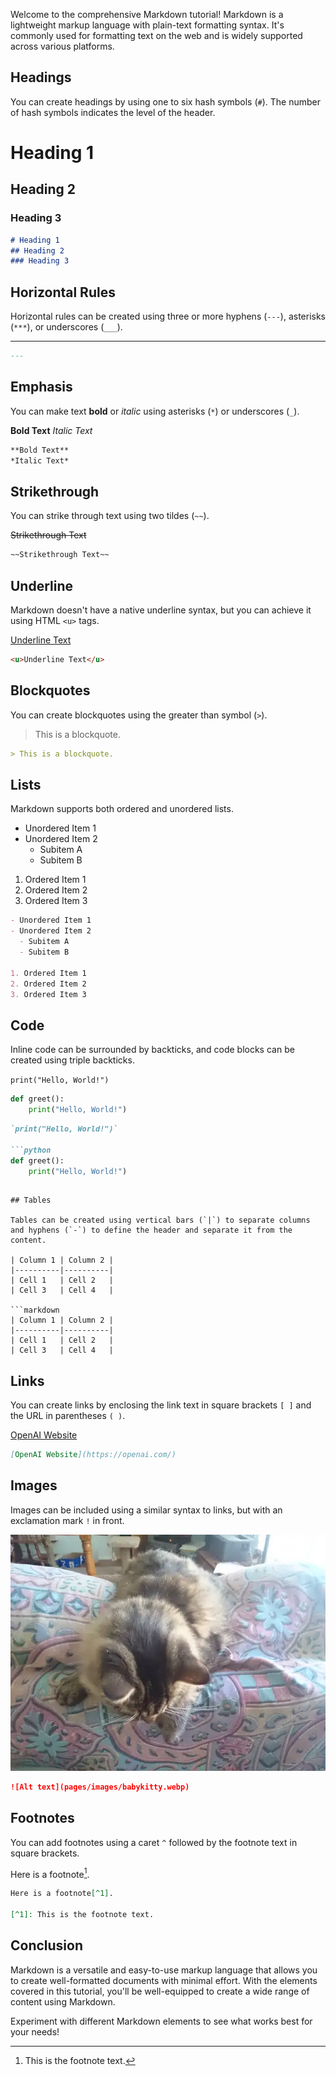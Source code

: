 <!-- pagetitle:Comprehensive Markdown Tutorial -->
<!-- pagelayout:page -->
<!-- pagedate: -->
<!-- pageimage: -->
<!-- pageexcerpt:Welcome to the comprehensive Markdown tutorial! Markdown is a lightweight markup language with plain-text formatting syntax. It's commonly used for formatting text on the web and is widely supported across various platforms. -->
<!-- pagekeywords:Markdown, lightweight, markup language, plain-text, formatting, syntax, headings, horizontal rules, emphasis, bold, italic, strikethrough, underline, blockquotes, lists, ordered, unordered, code, inline, blocks, tables, links, images, footnotes, conclusion, versatile, easy-to-use, documents, experiment -->
<!-- pageauthor:Scary le Poo -->
<!-- pagetype:website -->

Welcome to the comprehensive Markdown tutorial! Markdown is a lightweight markup language with plain-text formatting syntax. It's commonly used for formatting text on the web and is widely supported across various platforms.

## Headings

You can create headings by using one to six hash symbols (`#`). The number of hash symbols indicates the level of the header.

# Heading 1
## Heading 2
### Heading 3

```markdown
# Heading 1
## Heading 2
### Heading 3
```

## Horizontal Rules

Horizontal rules can be created using three or more hyphens (`---`), asterisks (`***`), or underscores (`___`).

---

```markdown
---
```

## Emphasis

You can make text **bold** or *italic* using asterisks (`*`) or underscores (`_`).

**Bold Text**
*Italic Text*

```markdown
**Bold Text**
*Italic Text*
```

## Strikethrough

You can strike through text using two tildes (`~~`).

~~Strikethrough Text~~

```markdown
~~Strikethrough Text~~
```

## Underline

Markdown doesn't have a native underline syntax, but you can achieve it using HTML `<u>` tags.

<u>Underline Text</u>

```markdown
<u>Underline Text</u>
```

## Blockquotes

You can create blockquotes using the greater than symbol (`>`).

> This is a blockquote.

```markdown
> This is a blockquote.
```

## Lists

Markdown supports both ordered and unordered lists.

- Unordered Item 1
- Unordered Item 2
  - Subitem A
  - Subitem B

1. Ordered Item 1
2. Ordered Item 2
3. Ordered Item 3

```markdown
- Unordered Item 1
- Unordered Item 2
  - Subitem A
  - Subitem B

1. Ordered Item 1
2. Ordered Item 2
3. Ordered Item 3
```

## Code

Inline code can be surrounded by backticks, and code blocks can be created using triple backticks.

`print("Hello, World!")`

```python
def greet():
    print("Hello, World!")
```

```markdown
`print("Hello, World!")`

```python
def greet():
    print("Hello, World!")
```	
```

## Tables

Tables can be created using vertical bars (`|`) to separate columns and hyphens (`-`) to define the header and separate it from the content.

| Column 1 | Column 2 |
|----------|----------|
| Cell 1   | Cell 2   |
| Cell 3   | Cell 4   |

```markdown
| Column 1 | Column 2 |
|----------|----------|
| Cell 1   | Cell 2   |
| Cell 3   | Cell 4   |
```

## Links

You can create links by enclosing the link text in square brackets `[ ]` and the URL in parentheses `( )`.

[OpenAI Website](https://openai.com/)

```markdown
[OpenAI Website](https://openai.com/)
```

## Images

Images can be included using a similar syntax to links, but with an exclamation mark `!` in front.

![Alt text](pages/images/babykitty.webp)

```markdown
![Alt text](pages/images/babykitty.webp)
```

## Footnotes

You can add footnotes using a caret `^` followed by the footnote text in square brackets.

Here is a footnote[^1].

[^1]: This is the footnote text.

```markdown
Here is a footnote[^1].

[^1]: This is the footnote text.
```

## Conclusion

Markdown is a versatile and easy-to-use markup language that allows you to create well-formatted documents with minimal effort. With the elements covered in this tutorial, you'll be well-equipped to create a wide range of content using Markdown.

Experiment with different Markdown elements to see what works best for your needs!